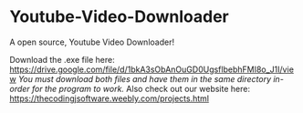 # Youtube-Video-Downloader
A open source, Youtube Video Downloader!

Download the .exe file here: https://drive.google.com/file/d/1bkA3sObAnOuGD0UgsflbebhFMI8o_J1I/view *You must download both files and have them in the same directory in-order for the program to work.*
Also check out our website here: https://thecodingjsoftware.weebly.com/projects.html
